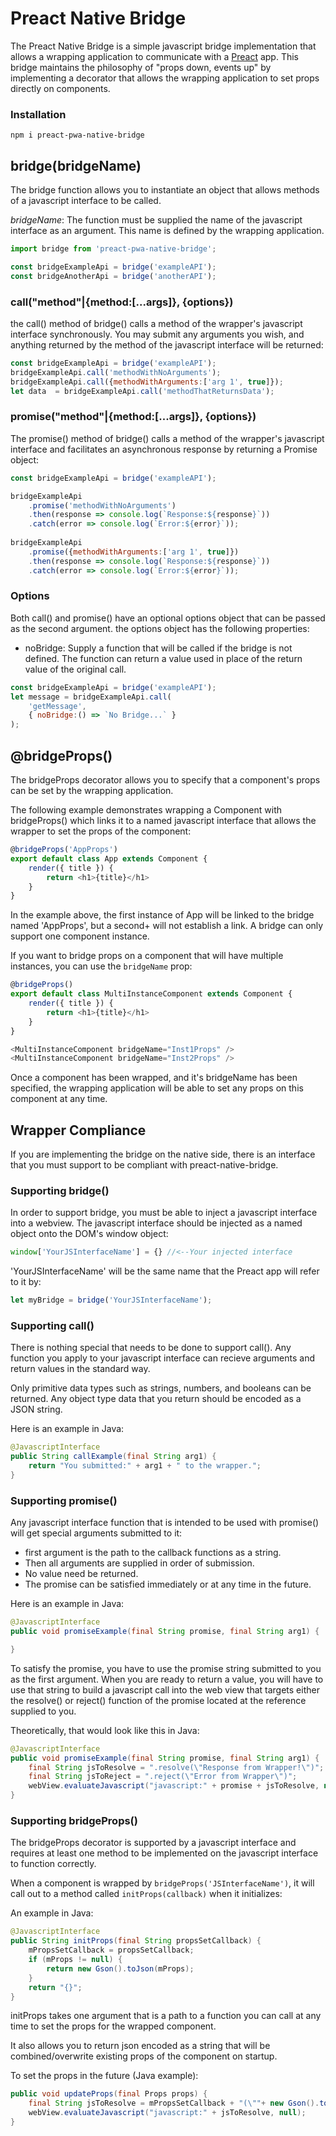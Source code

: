 # Preact Native Bridge

The Preact Native Bridge is a simple javascript bridge implementation that allows a wrapping application to communicate with a [Preact](https://preactjs.com/) app. This bridge maintains the philosophy of "props down, events up" by implementing a decorator that allows the wrapping application to set props directly on components.

### Installation 

```
npm i preact-pwa-native-bridge
```

## bridge(bridgeName)

The bridge function allows you to instantiate an object that allows methods of a javascript interface to be called.

*bridgeName*: The function must be supplied the name of the javascript interface as an argument. This name is defined by the wrapping application.

```javascript
import bridge from 'preact-pwa-native-bridge';

const bridgeExampleApi = bridge('exampleAPI');
const bridgeAnotherApi = bridge('anotherAPI');
```


### call("method"|{method:[...args]}, {options})

the call() method of bridge() calls a method of the wrapper's javascript interface synchronously. You may submit any arguments you wish, and anything returned by the method of the javascript interface will be returned:

```javascript
const bridgeExampleApi = bridge('exampleAPI');
bridgeExampleApi.call('methodWithNoArguments');
bridgeExampleApi.call({methodWithArguments:['arg 1', true]});
let data  = bridgeExampleApi.call('methodThatReturnsData');
```

### promise("method"|{method:[...args]}, {options})

The promise() method of bridge() calls a method of the wrapper's javascript interface and facilitates an asynchronous response by returning a Promise object:

```javascript
const bridgeExampleApi = bridge('exampleAPI');

bridgeExampleApi
	.promise('methodWithNoArguments')
	.then(response => console.log(`Response:${response}`))
	.catch(error => console.log(`Error:${error}`));
	
bridgeExampleApi
	.promise({methodWithArguments:['arg 1', true]})
	.then(response => console.log(`Response:${response}`))
	.catch(error => console.log(`Error:${error}`));
```

### Options

Both call() and promise() have an optional options object that can be passed as the second argument. the options object has the following properties:

* noBridge: Supply a function that will be called if the bridge is not defined. The function can return a value used in place of the return value of the original call.

```javascript
const bridgeExampleApi = bridge('exampleAPI');
let message = bridgeExampleApi.call(
	'getMessage', 
	{ noBridge:() => `No Bridge...` }
);
```

## @bridgeProps()

The bridgeProps decorator allows you to specify that a component's props can be set by the wrapping application.

The following example demonstrates wrapping a Component with bridgeProps() which links it to a named javascript interface that allows the wrapper to set the props of the component:

```javascript
@bridgeProps('AppProps')
export default class App extends Component {
	render({ title }) {
		return <h1>{title}</h1>
	}
}
```
In the example above, the first instance of App will be linked to the bridge named 'AppProps', but a second+ will not establish a link. A bridge can only support one component instance. 

If you want to bridge props on a component that will have multiple instances, you can use the `bridgeName` prop:

```javascript
@bridgeProps()
export default class MultiInstanceComponent extends Component {
	render({ title }) {
		return <h1>{title}</h1>
	}
}

<MultiInstanceComponent bridgeName="Inst1Props" />
<MultiInstanceComponent bridgeName="Inst2Props" />
```

Once a component has been wrapped, and it's bridgeName has been specified, the wrapping application will be able to set any props on this component at any time.

## Wrapper Compliance

If you are implementing the bridge on the native side, there is an interface that you must support to be compliant with preact-native-bridge.


### Supporting bridge()

In order to support bridge, you must be able to inject a javascript interface into a webview. The javascript interface should be injected as a named object onto the DOM's window object:

```javascript
window['YourJSInterfaceName'] = {} //<--Your injected interface
``` 
'YourJSInterfaceName' will be the same name that the Preact app will refer to it by: 

```javascript
let myBridge = bridge('YourJSInterfaceName');
```

### Supporting call()

 There is nothing special that needs to be done to support call(). Any function you apply to your javascript interface can recieve arguments and return values in the standard way.
 
Only primitive data types such as strings, numbers, and booleans can be returned. Any object type data that you return should be encoded as a JSON string.

Here is an example in Java:

```java
@JavascriptInterface
public String callExample(final String arg1) {
	return "You submitted:" + arg1 + " to the wrapper.";
}
```


### Supporting promise()

Any javascript interface function that is intended to be used with promise() will get special arguments submitted to it:

* first argument is the path to the callback functions as a string.
* Then all arguments are supplied in order of submission.
* No value need be returned.
* The promise can be satisfied immediately or at any time in the future.

Here is an example in Java:

```java
@JavascriptInterface
public void promiseExample(final String promise, final String arg1) {

}
```

To satisfy the promise, you have to use the promise string submitted to you as the first argument. When you are ready to return a value, you will have to use that string to build a javascript call into the web view that targets either the resolve() or reject() function of the promise located at the reference supplied to you.

Theoretically, that would look like this in Java:

```java
@JavascriptInterface
public void promiseExample(final String promise, final String arg1) {
	final String jsToResolve = ".resolve(\"Response from Wrapper!\")";
	final String jsToReject = ".reject(\"Error from Wrapper\")";
	webView.evaluateJavascript("javascript:" + promise + jsToResolve, null);
}
```

### Supporting bridgeProps()

The bridgeProps decorator is supported by a javascript interface and requires at least one method to be implemented on the javascript interface to function correctly.

When a component is wrapped by `bridgeProps('JSInterfaceName')`, it will call out to a method called `initProps(callback)` when it initializes:

An example in Java:

```java
@JavascriptInterface
public String initProps(final String propsSetCallback) {
	mPropsSetCallback = propsSetCallback;
	if (mProps != null) {
		return new Gson().toJson(mProps);
	}
	return "{}";
}
```
initProps takes one argument that is a path to a function you can call at any time to set the props for the wrapped component. 

It also allows you to return json encoded as a string that will be combined/overwrite existing props of the component on startup.

To set the props in the future (Java example):

```java
public void updateProps(final Props props) {
	final String jsToResolve = mPropsSetCallback + "(\""+ new Gson().toJson(props) +"\")";
	webView.evaluateJavascript("javascript:" + jsToResolve, null);
}
```